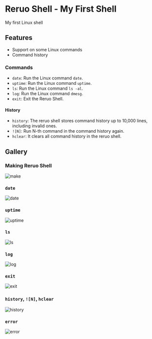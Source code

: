 # Reruo Shell - My First Shell

My first Linux shell
## Features
* Support on some Linux commands
* Command history
### Commands
* `date`: Run the Linux command `date`.
* `uptime`: Run the Linux command `uptime`.
* `ls`: Run the Linux command `ls -al`.
* `log`: Run the Linux command `dmesg`.
* `exit`: Exit the Reruo Shell.
#### History
* `history`: The reruo shell stores command history up to 10,000 lines, including invalid ones.
* `![N]`: Run N-th command in the command history again.
* `hclear`: It clears all command history in the reruo shell.

## Gallery
### Making Reruo Shell
![make](https://github.com/user-attachments/assets/78f361eb-e46f-4be8-b855-cb8994f2c03c)

### `date`
![date](https://github.com/user-attachments/assets/519d9229-b452-472f-a548-3d69c9e485f1)

### `uptime`
![uptime](https://github.com/user-attachments/assets/72d16829-f6c6-464a-ac84-2ee6bb93fc6d)

### `ls`
![ls](https://github.com/user-attachments/assets/5cc284ff-7607-4da7-b91d-fb037318a2b1)

### `log`
![log](https://github.com/user-attachments/assets/cb516979-762a-41b5-8dd9-feceb7baa32a)

### `exit`
![exit](https://github.com/user-attachments/assets/5c18718d-bdbd-41da-b82e-f62c2c409804)

### `history`, `![N]`, `hclear`
![history](https://github.com/user-attachments/assets/74be5457-5917-4369-8ce0-2cbac1ca67ab)

### `error`
![error](https://github.com/user-attachments/assets/64363bd4-2ba4-45e2-b27a-f3bedd0c4943)
